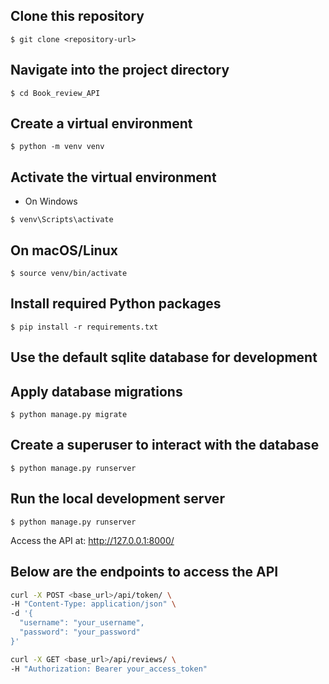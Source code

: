 ## Clone this repository

``$ git clone <repository-url>``

## Navigate into the project directory
  
``$ cd Book_review_API``

## Create a virtual environment
  
``$ python -m venv venv``

## Activate the virtual environment
- On Windows
  
``$ venv\Scripts\activate``

## On macOS/Linux
  
``$ source venv/bin/activate``

## Install required Python packages
  
``$ pip install -r requirements.txt``

## Use the default sqlite database for development

## Apply database migrations
  
``$ python manage.py migrate``

## Create a superuser to interact with the database

``$ python manage.py runserver``

## Run the local development server
  
``$ python manage.py runserver``

Access the API at: http://127.0.0.1:8000/

## Below are the endpoints to access the API

```bash
curl -X POST <base_url>/api/token/ \
-H "Content-Type: application/json" \
-d '{
  "username": "your_username",
  "password": "your_password"
}'

curl -X GET <base_url>/api/reviews/ \
-H "Authorization: Bearer your_access_token"

